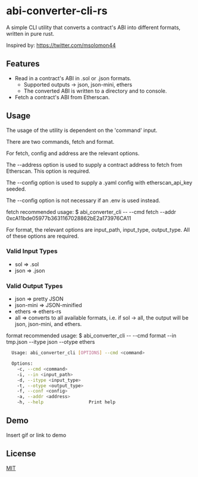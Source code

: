 # abi-converter-cli-rs

A simple CLI utility that converts a contract's ABI into different formats, written in pure rust.

Inspired by: https://twitter.com/msolomon44

## Features

- Read in a contract's ABI in .sol or .json formats.
  - Supported outputs -> json, json-mini, ethers
  - The converted ABI is written to a directory and to console.
- Fetch a contract's ABI from Etherscan.


## Usage

The usage of the utility is dependent on the 'command' input.

There are two commands, fetch and format.

For fetch, config and address are the relevant options.

The --address option is used to supply a contract address to fetch from Etherscan. This option is required.

The --config option is used to supply a .yaml config with etherscan_api_key seeded.

The --config option is not necessary if an .env is used instead.

fetch recommended usage: $ abi_converter_cli -- --cmd fetch --addr 0xcA11bde05977b3631167028862bE2a173976CA11

For format, the relevant options are input_path, input_type, output_type. All of these options are required.

### Valid Input Types
- sol => .sol
- json => .json

### Valid Output Types
- json => pretty JSON
- json-mini => JSON-minified
- ethers => ethers-rs
- all => converts to all available formats, i.e. if sol -> all, the output will be json, json-mini, and ethers.

format recommended usage: $ abi_converter_cli -- --cmd format --in tmp.json --itype json --otype ethers 

```bash
  Usage: abi_converter_cli [OPTIONS] --cmd <command>

  Options:
    -c, --cmd <command>
    -i, --in <input_path>
    -d, --itype <input_type>
    -t, --otype <output_type>
    -f, --conf <config>
    -a, --addr <address>
    -h, --help                 Print help
```


## Demo

Insert gif or link to demo


## License

[MIT](https://choosealicense.com/licenses/mit/)
